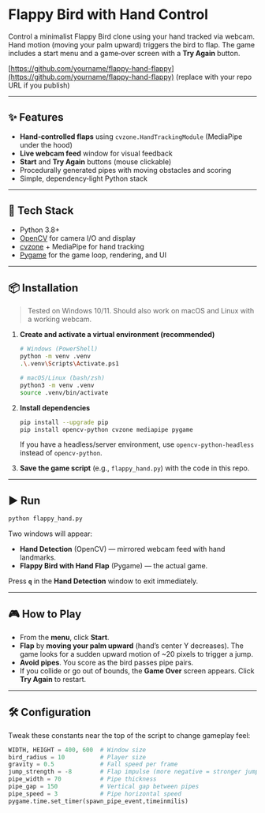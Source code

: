 # Flappy Bird with Hand Control

Control a minimalist Flappy Bird clone using your hand tracked via webcam. Hand motion (moving your palm upward) triggers the bird to flap. The game includes a start menu and a game‑over screen with a **Try Again** button.

[https://github.com/yourname/flappy-hand-flappy](https://github.com/yourname/flappy-hand-flappy) (replace with your repo URL if you publish)

---

## ✨ Features

* **Hand‑controlled flaps** using `cvzone.HandTrackingModule` (MediaPipe under the hood)
* **Live webcam feed** window for visual feedback
* **Start** and **Try Again** buttons (mouse clickable)
* Procedurally generated pipes with moving obstacles and scoring
* Simple, dependency‑light Python stack

---

## 🧰 Tech Stack

* Python 3.8+
* [OpenCV](https://pypi.org/project/opencv-python/) for camera I/O and display
* [cvzone](https://pypi.org/project/cvzone/) + MediaPipe for hand tracking
* [Pygame](https://www.pygame.org/news) for the game loop, rendering, and UI

---

## 📦 Installation

> Tested on Windows 10/11. Should also work on macOS and Linux with a working webcam.

1. **Create and activate a virtual environment (recommended)**

   ```bash
   # Windows (PowerShell)
   python -m venv .venv
   .\.venv\Scripts\Activate.ps1

   # macOS/Linux (bash/zsh)
   python3 -m venv .venv
   source .venv/bin/activate
   ```

2. **Install dependencies**

   ```bash
   pip install --upgrade pip
   pip install opencv-python cvzone mediapipe pygame
   ```

   If you have a headless/server environment, use `opencv-python-headless` instead of `opencv-python`.

3. **Save the game script** (e.g., `flappy_hand.py`) with the code in this repo.

---

## ▶️ Run

```bash
python flappy_hand.py
```

Two windows will appear:

* **Hand Detection** (OpenCV) — mirrored webcam feed with hand landmarks.
* **Flappy Bird with Hand Flap** (Pygame) — the actual game.

Press **`q`** in the **Hand Detection** window to exit immediately.

---

## 🎮 How to Play

* From the **menu**, click **Start**.
* **Flap** by **moving your palm upward** (hand’s center Y decreases). The game looks for a sudden upward motion of \~20 pixels to trigger a jump.
* **Avoid pipes**. You score as the bird passes pipe pairs.
* If you collide or go out of bounds, the **Game Over** screen appears. Click **Try Again** to restart.

---

## 🛠️ Configuration

Tweak these constants near the top of the script to change gameplay feel:

```python
WIDTH, HEIGHT = 400, 600  # Window size
bird_radius = 10          # Player size
gravity = 0.5             # Fall speed per frame
jump_strength = -8        # Flap impulse (more negative = stronger jump)
pipe_width = 70           # Pipe thickness
pipe_gap = 150            # Vertical gap between pipes
pipe_speed = 3            # Pipe horizontal speed
pygame.time.set_timer(spawn_pipe_event,timeinmilis)
```